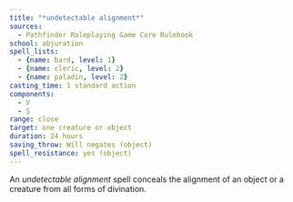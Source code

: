 ```yaml
---
title: "*undetectable alignment*"
sources:
  - Pathfinder Roleplaying Game Core Rulebook
school: abjuration
spell_lists:
  - {name: bard, level: 1}
  - {name: cleric, level: 2}
  - {name: paladin, level: 2}
casting_time: 1 standard action
components:
  - V
  - S
range: close
target: one creature or object
duration: 24 hours
saving_throw: Will negates (object)
spell_resistance: yes (object)
---
```


An *undetectable alignment* spell conceals the alignment of an object or a creature from all forms of divination.

